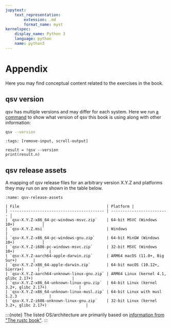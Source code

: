 ```yaml
---
jupytext:
    text_representation:
        extension: .md
        format_name: myst
kernelspec:
    display_name: Python 3
    language: python
    name: python3
---
```


# Appendix

Here you may find conceptual content related to the exercises in the book.

## qsv version

qsv has multiple versions and may differ for each system. Here we run [a command](https://github.com/jqnatividad/qsv/blob/master/docs/PERFORMANCE.md#version-details) to show what version of qsv this book is using along with other information:

```bash
qsv --version
```

```{code-cell} python3
:tags: [remove-input, scroll-output]

result = !qsv --version
print(result.n)

```

## qsv release assets

A mapping of qsv release files for an arbitrary version X.Y.Z and platforms they may run on are shown in the table below.

```{table} qsv release assets (vX.Y.Z)
:name: qsv-release-assets

| File                                      | Platform |
| ----------------------------------------- | ------------------------- |
| `qsv-X.Y.Z-x86_64-pc-windows-msvc.zip`    | 64-bit MSVC (Windows 10+)            |
| `qsv-X.Y.Z.msi`                           | Windows                   |
| `qsv-X.Y.Z-x86_64-pc-windows-gnu.zip`     | 64-bit MinGW (Windows 10+)            |
| `qsv-X.Y.Z-i686-pc-windows-msvc.zip`      | 32-bit MSVC (Windows 10+)               |
| `qsv-X.Y.Z-aarch64-apple-darwin.zip`      | ARM64 macOS (11.0+, Big Sur+)       |
| `qsv-X.Y.Z-x86_64-apple-darwin.zip`       | 64-bit macOS (10.12+, Sierra+)      |
| `qsv-X.Y.Z-aarch64-unknown-linux-gnu.zip` | ARM64 Linux (kernel 4.1, glibc 2.17+)                 |
| `qsv-X.Y.Z-x86_64-unknown-linux-gnu.zip`  | 64-bit Linux (kernel 3.2+, glibc 2.17+)              |
| `qsv-X.Y.Z-x86_64-unknown-linux-musl.zip` | 64-bit Linux with musl 1.2.3              |
| `qsv-X.Y.Z-i686-unknown-linux-gnu.zip`    | 32-bit Linux (kernel 3.2+, glibc 2.17+)                 |
```

:::{note}
The listed OS/architecture are primarily based on [information from "The rustc book"](https://doc.rust-lang.org/nightly/rustc/platform-support.html).
:::
